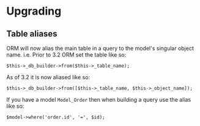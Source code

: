 # Upgrading

## Table aliases

ORM will now alias the main table in a query to the model's singular object name.
i.e. Prior to 3.2 ORM set the table like so:

    $this->_db_builder->from($this->_table_name);

As of 3.2 it is now aliased like so:

    $this->_db_builder->from([$this->_table_name, $this->_object_name]);

If you have a model `Model_Order` then when building a query use the alias like so:

    $model->where('order.id', '=', $id);
